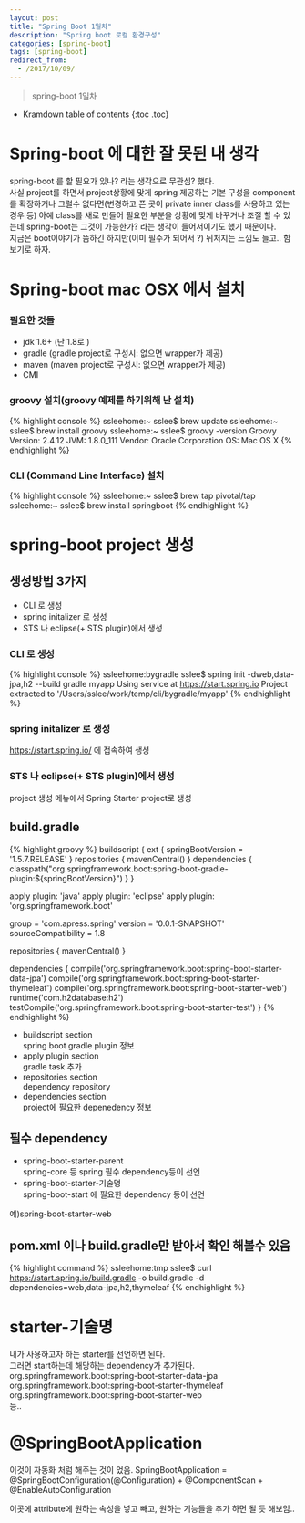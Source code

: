 ```yaml
---
layout: post
title: "Spring Boot 1일차"
description: "Spring boot 로컬 환경구성"
categories: [spring-boot]
tags: [spring-boot]
redirect_from:
  - /2017/10/09/
---
```


> spring-boot 1일차


* Kramdown table of contents
{:toc .toc}

# Spring-boot 에 대한 잘 못된 내 생각
spring-boot 를 할 필요가 있나? 라는 생각으로 무관심? 했다.  
사실 project를 하면서 project상황에 맞게 spring 제공하는 기본 구성을 component를 확장하거나 그럴수 없다면(변경하고 픈 곳이 private inner class를 사용하고 있는 경우 등) 아예 class를 새로 만들어 필요한 부분을 상황에 맞게 바꾸거나 조절 할 수 있는데 spring-boot는 그것이 가능한가? 라는 생각이 들어서이기도 했기 때문이다.  
지금은 boot이야기가 뜸하긴 하지만(이미 필수가 되어서 ?) 뒤처지는 느낌도 들고.. 함 보기로 하자.  

# Spring-boot mac OSX 에서 설치 
### 필요한 것들 
- jdk 1.6+ (난 1.8로 )
- gradle (gradle project로 구성시: 없으면 wrapper가 제공)
- maven (maven project로 구성시: 없으면 wrapper가 제공)
- CMI

### groovy 설치(groovy 예제를 하기위해 난 설치)
{% highlight console %}
ssleehome:~ sslee$ brew update
ssleehome:~ sslee$ brew install groovy
ssleehome:~ sslee$ groovy -version
Groovy Version: 2.4.12 JVM: 1.8.0_111 Vendor: Oracle Corporation OS: Mac OS X
{% endhighlight %}

### CLI (Command Line Interface) 설치
{% highlight console %}
ssleehome:~ sslee$ brew tap pivotal/tap
ssleehome:~ sslee$ brew install springboot
{% endhighlight %}

# spring-boot project 생성
## 생성방법 3가지
- CLI 로 생성
- spring initalizer 로 생성
- STS 나 eclipse(+ STS plugin)에서 생성

### CLI 로 생성
{% highlight console %}
ssleehome:bygradle sslee$ spring init -dweb,data-jpa,h2 --build gradle myapp
Using service at https://start.spring.io
Project extracted to '/Users/sslee/work/temp/cli/bygradle/myapp'
{% endhighlight %}

### spring initalizer 로 생성
https://start.spring.io/ 에 접속하여 생성

### STS 나 eclipse(+ STS plugin)에서 생성
project 생성 메뉴에서 Spring Starter project로 생성

## build.gradle
{% highlight groovy %}
buildscript {
	ext {
		springBootVersion = '1.5.7.RELEASE'
	}
	repositories {
		mavenCentral()
	}
	dependencies {
		classpath("org.springframework.boot:spring-boot-gradle-plugin:${springBootVersion}")
	}
}

apply plugin: 'java'
apply plugin: 'eclipse'
apply plugin: 'org.springframework.boot'

group = 'com.apress.spring'
version = '0.0.1-SNAPSHOT'
sourceCompatibility = 1.8

repositories {
	mavenCentral()
}


dependencies {
	compile('org.springframework.boot:spring-boot-starter-data-jpa')
	compile('org.springframework.boot:spring-boot-starter-thymeleaf')
	compile('org.springframework.boot:spring-boot-starter-web')
	runtime('com.h2database:h2')
	testCompile('org.springframework.boot:spring-boot-starter-test')
}
{% endhighlight %}

- buildscript section  
  spring boot gradle plugin 정보  
- apply plugin section  
  gradle task 추가  
- repositories section  
  dependency repository  
- dependencies section  
  project에 필요한 depenedency 정보 

## 필수 dependency
- spring-boot-starter-parent  
  spring-core 등 spring 필수 dependency등이 선언  
- spring-boot-starter-기술명  
  spring-boot-start 에 필요한 dependency 등이 선언  
  
예)spring-boot-starter-web

## pom.xml 이나 build.gradle만 받아서 확인 해볼수 있음
{% highlight command %}
ssleehome:tmp sslee$ curl https://start.spring.io/build.gradle -o build.gradle -d dependencies=web,data-jpa,h2,thymeleaf
{% endhighlight %}

# starter-기술명 
내가 사용하고자 하는 starter를 선언하면 된다.  
그러면 start하는데 해당하는 dependency가 추가된다.  
org.springframework.boot:spring-boot-starter-data-jpa  
org.springframework.boot:spring-boot-starter-thymeleaf  
org.springframework.boot:spring-boot-starter-web  
등..  

# @SpringBootApplication
이것이 자동화 처럼 해주는 것이 었음.
SpringBootApplication = @SpringBootConfiguration(@Configuration) + @ComponentScan + @EnableAutoConfiguration

이곳에 attribute에 원하는 속성을 넣고 빼고, 원하는 기능들을 추가 하면 될 듯 해보임..


[^1]: This is a footnote.

[kramdown]: https://kramdown.gettalong.org/
[Simple Texture]: https://github.com/yizeng/jekyll-theme-simple-texture
